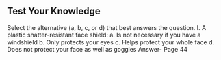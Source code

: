 ## Test Your Knowledge
Select the alternative (a, b, c, or d) that best answers the question.
I. A plastic shatter-resistant face shield:
a. Is not necessary if you have a windshield
b. Only protects your eyes
c. Helps protect your whole face
d. Does not protect your face as well as goggles
Answer- Page 44